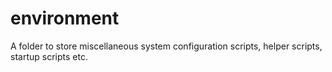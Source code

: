 environment
=============

A folder to store miscellaneous system configuration scripts, helper scripts, startup scripts etc.
